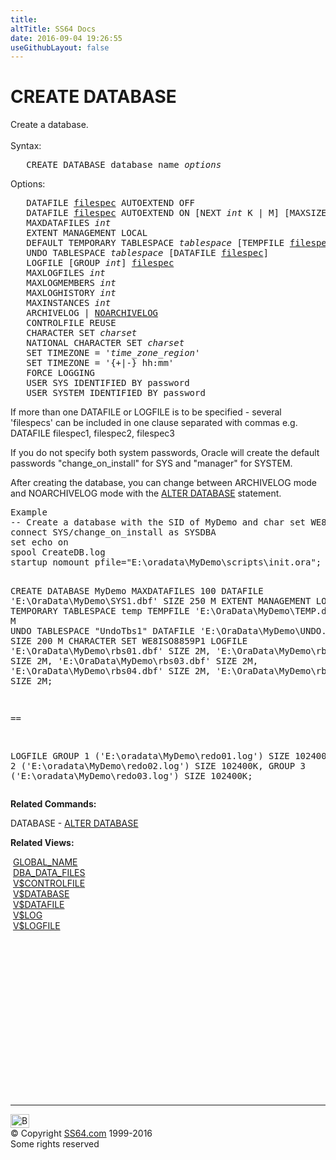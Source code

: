 ```yaml
---
title:
altTitle: SS64 Docs
date: 2016-09-04 19:26:55
useGithubLayout: false
---
```

<!-- #BeginLibraryItem "/Library/head_ora.lbi" --><!-- #EndLibraryItem --><h1>CREATE DATABASE</h1> 
<p>Create a database.<br>
  <br>
  Syntax:</p>
<pre>   CREATE DATABASE database_name <i>options</i></pre>
<p>Options:</p>
<pre>   DATAFILE <a href="clause_filespec.html">filespec</a> AUTOEXTEND OFF
   DATAFILE <a href="clause_filespec.html">filespec</a> AUTOEXTEND ON [NEXT <i>int</i> K | M] [MAXSIZE <i>int</i> K | M]
   MAXDATAFILES <i>int</i>
   EXTENT MANAGEMENT LOCAL
   DEFAULT TEMPORARY TABLESPACE <i>tablespace</i> [TEMPFILE <a href="clause_filespec.html">filespec</a>] [EXTENT MANAGEMENT LOCAL] [UNIFORM [SIZE <i>int</i> K | M]]
   UNDO TABLESPACE <i>tablespace</i> [DATAFILE <a href="clause_filespec.html">filespec</a>]
   LOGFILE [GROUP <i>int</i>] <a href="clause_filespec.html">filespec</a>
   MAXLOGFILES <i>int</i>
   MAXLOGMEMBERS <i>int</i>
   MAXLOGHISTORY <i>int</i>
   MAXINSTANCES <i>int</i>
   ARCHIVELOG | <u>NOARCHIVELOG</u>
   CONTROLFILE REUSE
   CHARACTER SET <i>charset</i>
   NATIONAL CHARACTER SET <i>charset</i>
   SET TIMEZONE = '<i>time_zone_region</i>'
   SET TIMEZONE = '{+|-} hh:mm'
   FORCE LOGGING
   USER SYS IDENTIFIED BY password
   USER SYSTEM IDENTIFIED BY password
</pre>
<p>If more than one DATAFILE or LOGFILE is to be specified - several 'filespecs' can be included in one clause separated with commas e.g. DATAFILE filespec1, filespec2, filespec3</p>
<p>If you do not specify both system passwords, Oracle will create the default
  passwords "change_on_install" for SYS and "manager" for SYSTEM.</p>
<p>After creating the database, you can change  between ARCHIVELOG mode and NOARCHIVELOG
mode with the <a href="database_a.html">ALTER DATABASE</a> statement.</p>
<pre>Example
-- Create a database with the SID of MyDemo and char set WE8ISO8859P1
connect SYS/change_on_install as SYSDBA
set echo on
spool CreateDB.log
startup nomount pfile="E:\oradata\MyDemo\scripts\init.ora";

CREATE DATABASE MyDemo
MAXDATAFILES 100
DATAFILE 'E:\OraData\MyDemo\SYS1.dbf' SIZE 250 M
EXTENT MANAGEMENT LOCAL
DEFAULT TEMPORARY TABLESPACE temp TEMPFILE 'E:\OraData\MyDemo\TEMP.dbf' SIZE 50 M<br>UNDO TABLESPACE "UndoTbs1" DATAFILE 'E:\OraData\MyDemo\UNDO.dbf' SIZE 200 M
CHARACTER SET WE8ISO8859P1
LOGFILE 'E:\OraData\MyDemo\rbs01.dbf' SIZE 2M,
'E:\OraData\MyDemo\rbs02.dbf' SIZE 2M,
'E:\OraData\MyDemo\rbs03.dbf' SIZE 2M,
'E:\OraData\MyDemo\rbs04.dbf' SIZE 2M,
'E:\OraData\MyDemo\rbs05.dbf' SIZE 2M;

==

LOGFILE GROUP 1 ('E:\oradata\MyDemo\redo01.log') SIZE 102400K,
GROUP 2 ('E:\oradata\MyDemo\redo02.log') SIZE 102400K,
GROUP 3 ('E:\oradata\MyDemo\redo03.log') SIZE 102400K;
</pre>
<p><b> Related Commands:</b></p>
<p>DATABASE - <a href="database_a.html">ALTER DATABASE</a></p>
<p><b>Related Views:</b></p>
<p class="code">&nbsp;<a href="../orad/GLOBAL_NAME.html">GLOBAL_NAME</a> <br>  
&nbsp;<a href="../orad/DBA_DATA_FILES.html">DBA_DATA_FILES</a><br>  
&nbsp;<a href="../orav/V$CONTROLFILE.html">V$CONTROLFILE</a><br>  
&nbsp;<a href="../orav/V$DATABASE.html">V$DATABASE</a><br>  
&nbsp;<a href="../orav/V$DATAFILE.html">V$DATAFILE</a><br>  
&nbsp;<a href="../orav/V$LOG.html">V$LOG</a><br>  
&nbsp;<a href="../orav/V$LOGFILE.html">V$LOGFILE</a></p><!-- #BeginLibraryItem "/Library/foot_ora.lbi" --><p>
<!-- oracle-footer -->
<ins class="adsbygoogle" style="display:inline-block;width:300px;height:250px" data-ad-client="ca-pub-6140977852749469" data-ad-slot="4275490898"></ins>
<script>
(adsbygoogle = window.adsbygoogle || []).push({});
</script></p>
<hr>
<div id="bl" class="footer"><a href="database_c.html#"><img src="../images/top.png" width="30" height="22" alt="Back to the Top"></a></div>
<div id="br" class="footer, tagline">© Copyright <a href="../index.html">SS64.com</a> 1999-2016<br>
Some rights reserved</div><!-- #EndLibraryItem -->

